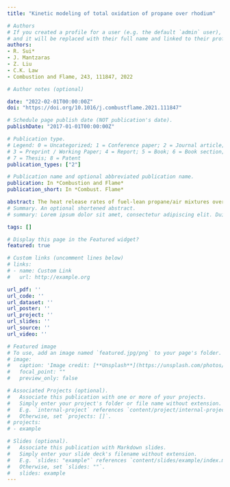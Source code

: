 ```yaml
---
title: "Kinetic modeling of total oxidation of propane over rhodium"

# Authors
# If you created a profile for a user (e.g. the default `admin` user), write the username (folder name) here 
# and it will be replaced with their full name and linked to their profile.
authors:
- R. Sui*
- J. Mantzaras
- Z. Liu
- C.K. Law
- Combustion and Flame, 243, 111847, 2022

# Author notes (optional)

date: "2022-02-01T00:00:00Z"
doi: "https://doi.org/10.1016/j.combustflame.2021.111847"

# Schedule page publish date (NOT publication's date).
publishDate: "2017-01-01T00:00:00Z"

# Publication type.
# Legend: 0 = Uncategorized; 1 = Conference paper; 2 = Journal article;
# 3 = Preprint / Working Paper; 4 = Report; 5 = Book; 6 = Book section;
# 7 = Thesis; 8 = Patent
publication_types: ["2"]

# Publication name and optional abbreviated publication name.
publication: In *Combustion and Flame*
publication_short: In *Combust. Flame*

abstract: The heat release rates of fuel-lean propane/air mixtures over a rhodium wire catalyst were measured with microcalorimetry experiments and simulated with a 2D reactive code. Based on these studies, global reaction parameters of the total oxidation of C3H8 over Rh were extracted and a full catalytic reaction mechanism was developed. Wire microcalorimetry experiments were performed at atmospheric pressure and temperatures up to 900 K, while surface kinetic data was determined within the kinetic-controlled regime below 630 K. The dissociative adsorption of C3H8 on Rh and its subsequent decomposition reaction were fitted based on the global reaction parameters, and a thermodynamically consistent reaction mechanism for the total oxidation of C3H8 on Rh was constructed by incorporating these two fitted steps into a CH4-Rh surface mechanism. The constructed catalytic reaction mechanism well reproduced the measured heat release rates in the wire microcalorimeter and was further validated against 2D Raman measurements of major gas-phase species concentrations in a Rh-coated planar channel. Moreover, when working in conjunction with a recently reported pressure dependence of catalytic reactivity and a detailed gas-phase chemistry, the developed catalytic reaction mechanism excellently captured the catalytic reactivity and the homogeneous ignition during hetero-/homogeneous combustion in the planar channel at pressures up to 6 bar. The hetero-/homogeneous coupling of the intermediate species (such as CO) appreciably affected the onset of homogeneous ignition, while the corresponding coupling via radical (O, H and OH) reactions was very weak. Finally, the key reactions controlling catalytic ignition and homogeneous ignition during hetero-/homogeneous combustion were identified.
# Summary. An optional shortened abstract.
# summary: Lorem ipsum dolor sit amet, consectetur adipiscing elit. Duis posuere tellus ac convallis placerat. Proin tincidunt magna sed ex sollicitudin condimentum.

tags: []

# Display this page in the Featured widget?
featured: true

# Custom links (uncomment lines below)
# links:
# - name: Custom Link
#   url: http://example.org

url_pdf: ''
url_code: ''
url_dataset: ''
url_poster: ''
url_project: ''
url_slides: ''
url_source: ''
url_video: ''

# Featured image
# To use, add an image named `featured.jpg/png` to your page's folder. 
# image:
#   caption: 'Image credit: [**Unsplash**](https://unsplash.com/photos/pLCdAaMFLTE)'
#   focal_point: ""
#   preview_only: false

# Associated Projects (optional).
#   Associate this publication with one or more of your projects.
#   Simply enter your project's folder or file name without extension.
#   E.g. `internal-project` references `content/project/internal-project/index.md`.
#   Otherwise, set `projects: []`.
# projects:
# - example

# Slides (optional).
#   Associate this publication with Markdown slides.
#   Simply enter your slide deck's filename without extension.
#   E.g. `slides: "example"` references `content/slides/example/index.md`.
#   Otherwise, set `slides: ""`.
#   slides: example
---
```


